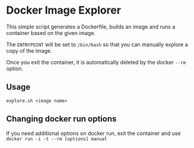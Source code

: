 # Docker Image Explorer

This simple script generates a Dockerfile, builds an image and runs a container based on the given image.

The `ENTRYPOINT` will be set to `/bin/bash` so that you can manually explore a copy of the image.

Once you exit the container, it is automatically deleted by the docker `--rm` option.

## Usage

```
explore.sh <image name>
```

## Changing docker run options

If you need additional options on docker run, exit the container and use `docker run -i -t --rm [options] manual`

